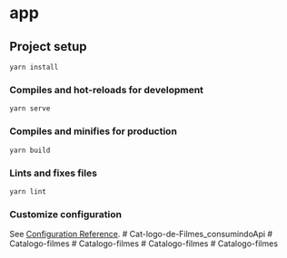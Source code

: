 # app

## Project setup
```
yarn install
```

### Compiles and hot-reloads for development
```
yarn serve
```

### Compiles and minifies for production
```
yarn build
```

### Lints and fixes files
```
yarn lint
```

### Customize configuration
See [Configuration Reference](https://cli.vuejs.org/config/).
#   C a t - l o g o - d e - F i l m e s _ c o n s u m i n d o A p i  
 #   C a t a l o g o - f i l m e s  
 #   C a t a l o g o - f i l m e s  
 #   C a t a l o g o - f i l m e s  
 #   C a t a l o g o - f i l m e s  
 